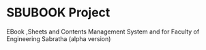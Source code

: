 # SBUBOOK Project
EBook ,Sheets and Contents Management System and  for Faculty of Engineering Sabratha (alpha version) 

